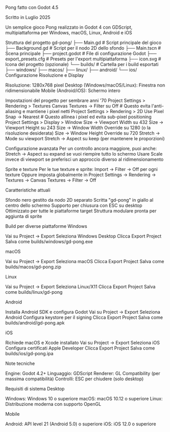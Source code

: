 Pong fatto con Godot 4.5

Scritto in Luglio 2025

Un semplice gioco Pong realizzato in Godot 4 con GDScript, multipiattaforma per Windows, macOS, Linux, Android e iOS

Struttura del progetto
gd-pong/
├── Main.gd                 # Script principale del gioco
├── Background.gd           # Script per il nodo 2D dello sfondo
├── Main.tscn              # Scena principale
├── project.godot          # File di configurazione Godot
├── export_presets.cfg     # Presets per l'export multipiattaforma
├── icon.svg               # Icona del progetto (opzionale)
└── builds/                # Cartella per i build esportati
    ├── windows/
    ├── macos/
    ├── linux/
    ├── android/
    └── ios/
Configurazione
Risoluzione e Display

Risoluzione: 1280x768 pixel
Desktop (Windows/macOS/Linux): Finestra non ridimensionabile
Mobile (Android/iOS): Schermo intero


Impostazioni del progetto per sembrare anni '70
Project Settings > Rendering > Textures
	Canvas Textures → Filter su Off # Questo evita l'anti-aliasing e mantiene i pixel netti
Project Settings > Rendering > 2D
	Use Pixel Snap → Nearest # Questo allinea i pixel ed evita sub-pixel positioning
Project Settings > Display > Window
	Size → Viewport Width su 432
	Size → Viewport Height su 243
	Size → Window Width Override su 1280 (o la risoluzione desiderata)
	Size → Window Height Override su 720
	Stretch → Mode su viewport
	Stretch → Aspect su keep (per mantenere le proporzioni)

Configurazione avanzata
Per un controllo ancora maggiore, puoi anche:
	Stretch → Aspect su expand se vuoi riempire tutto lo schermo
Usare Scale invece di viewport se preferisci un approccio diverso al ridimensionamento

Sprite e texture
Per le tue texture e sprite:
	Import → Filter → Off per ogni texture
Oppure imposta globalmente in Project Settings → Rendering → Textures → Canvas Textures → Filter → Off


Caratteristiche attuali

Sfondo nero gestito da nodo 2D separato
Scritta "gd-pong" in giallo al centro dello schermo
Supporto per chiusura con ESC su desktop
Ottimizzato per tutte le piattaforme target
Struttura modulare pronta per aggiunta di sprite


Build per diverse piattaforme
Windows

Vai su Project → Export
Seleziona Windows Desktop
Clicca Export Project
Salva come builds/windows/gd-pong.exe

macOS

Vai su Project → Export
Seleziona macOS
Clicca Export Project
Salva come builds/macos/gd-pong.zip

Linux

Vai su Project → Export
Seleziona Linux/X11
Clicca Export Project
Salva come builds/linux/gd-pong

Android

Installa Android SDK e configura Godot
Vai su Project → Export
Seleziona Android
Configura keystore per il signing
Clicca Export Project
Salva come builds/android/gd-pong.apk

iOS

Richiede macOS e Xcode installato
Vai su Project → Export
Seleziona iOS
Configura certificati Apple Developer
Clicca Export Project
Salva come builds/ios/gd-pong.ipa

Note tecniche

Engine: Godot 4.2+
Linguaggio: GDScript
Renderer: GL Compatibility (per massima compatibilità)
Controlli: ESC per chiudere (solo desktop)


Requisiti di sistema
Desktop

Windows: Windows 10 o superiore
macOS: macOS 10.12 o superiore
Linux: Distribuzione moderna con supporto OpenGL

Mobile

Android: API level 21 (Android 5.0) o superiore
iOS: iOS 12.0 o superiore
